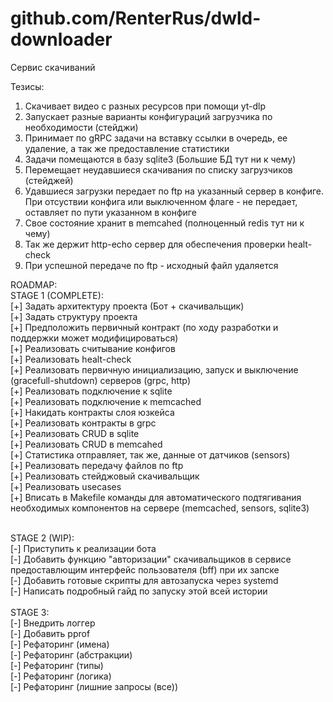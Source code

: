 # github.com/RenterRus/dwld-downloader

Сервис скачиваний

Тезисы:
1. Скачивает видео с разных ресурсов при помощи yt-dlp
2. Запускает разные варианты конфигураций загрузчика по необходимости (стейджи)
3. Принимает по gRPC задачи на вставку ссылки в очередь, ее удаление, а так же предоставление статистики
4. Задачи помещаются в базу sqlite3 (Большие БД тут ни к чему)
5. Перемещает неудавшиеся скачивания по списку загрузчиков (стейджей)
6. Удавшиеся загрузки передает по ftp на указанный сервер в конфиге. При отсуствии конфига или выключенном флаге - не передает, оставляет по пути указанном в конфиге 
7. Свое состояние хранит в memcahed (полноценный redis тут ни к чему)
8. Так же держит http-echo сервер для обеспечения проверки healt-check
9. При успешной передаче по ftp - исходный файл удаляется

ROADMAP:
<br>
STAGE 1 (COMPLETE):<br>
[+] Задать архитектуру проекта (Бот + скачивальщик) <br>
[+] Задать структуру проекта <br>
[+] Предположить первичный контракт (по ходу разработки и поддержки может модифицироваться) <br>
[+] Реализовать считывание конфигов <br>
[+] Реализовать healt-check <br>
[+] Реализовать первичную инициализацию, запуск и выключение (gracefull-shutdown) серверов (grpc, http) <br>
[+] Реализовать подключение к sqlite <br>
[+] Реализовать подключение к memcached <br>
[+] Накидать контракты слоя юзкейса <br>
[+] Реализовать контракты в grpc <br>
[+] Реализовать CRUD в sqlite <br>
[+] Реализовать CRUD в memcahed <br>
[+] Статистика отправляет, так же, данные от датчиков (sensors) <br>
[+] Реализовать передачу файлов по ftp <br>
[+] Реализовать стейджовый скачивальщик <br>
[+] Реализовать usecases <br>
[+] Вписать в Makefile команды для автоматического подтягивания необходимых компонентов на сервере (memcached, sensors, sqlite3) <br>

<br>
STAGE 2 (WIP):<br>
[-] Приступить к реализации бота  <br>
[-] Добавить функцию "авторизации" скачивальщиков в сервисе предоставлющим интерфейс пользователя (bff) при их запске<br>
[-] Добавить готовые скрипты для автозапуска через systemd<br>
[-] Написать подробный гайд по запуску этой всей истории <br>


<br>
STAGE 3:<br>
[-] Внедрить логгер <br>
[-] Добавить pprof <br>
[-] Рефаторинг (имена) <br>
[-] Рефаторинг (абстракции) <br>
[-] Рефаторинг (типы) <br>
[-] Рефаторинг (логика) <br>
[-] Рефаторинг (лишние запросы (все)) <br>

